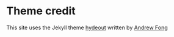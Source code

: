 # Theme credit
This site uses the Jekyll theme [hydeout](https://github.com/fongandrew/hydeout) written by [Andrew Fong](https://github.com/fongandrew)